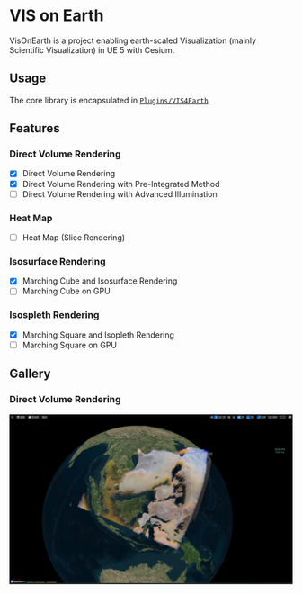 # VIS on Earth

VisOnEarth is a project enabling earth-scaled Visualization (mainly Scientific Visualization) in UE 5 with Cesium.

## Usage

The core library is encapsulated in [`Plugins/VIS4Earth`](./Plugins/VIS4Earth/README.md).

## Features

### Direct Volume Rendering

- [x] Direct Volume Rendering
- [x] Direct Volume Rendering with Pre-Integrated Method
- [ ] Direct Volume Rendering with Advanced Illumination

### Heat Map

- [ ] Heat Map (Slice Rendering)

### Isosurface Rendering

- [x] Marching Cube and Isosurface Rendering
- [ ] Marching Cube on GPU

### Isospleth Rendering

- [x] Marching Square and Isopleth Rendering
- [ ] Marching Square on GPU

## Gallery

### Direct Volume Rendering

![](./Gallery/DirectVolumeRendering.png)
